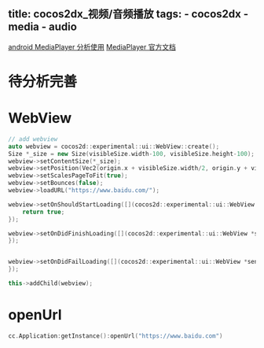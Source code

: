 title: cocos2dx_视频/音频播放
tags: 
    - cocos2dx
    - media
    - audio
---

[android MediaPlayer 分析使用](http://www.devdiv.com/Android-MediaPlayer%E7%9A%84%E4%BD%BF%E7%94%A8-thread-130166-1-1.html)
[MediaPlayer 官方文档](http://developer.android.com/reference/android/media/MediaPlayer.html)

# 待分析完善

# WebView
``` c++
// add webview
auto webview = cocos2d::experimental::ui::WebView::create();
Size *_size = new Size(visibleSize.width-100, visibleSize.height-100);
webview->setContentSize(*_size);
webview->setPosition(Vec2(origin.x + visibleSize.width/2, origin.y + visibleSize.height/2));
webview->setScalesPageToFit(true);
webview->setBounces(false);
webview->loadURL("https://www.baidu.com/");

webview->setOnShouldStartLoading([](cocos2d::experimental::ui::WebView *sender, const std::string &url){
    return true;
});

webview->setOnDidFinishLoading([](cocos2d::experimental::ui::WebView *sender, const std::string &url){
});


webview->setOnDidFailLoading([](cocos2d::experimental::ui::WebView *sender, const std::string &url){
});

this->addChild(webview);
```
# openUrl
```c++
cc.Application:getInstance():openUrl("https://www.baidu.com")
```